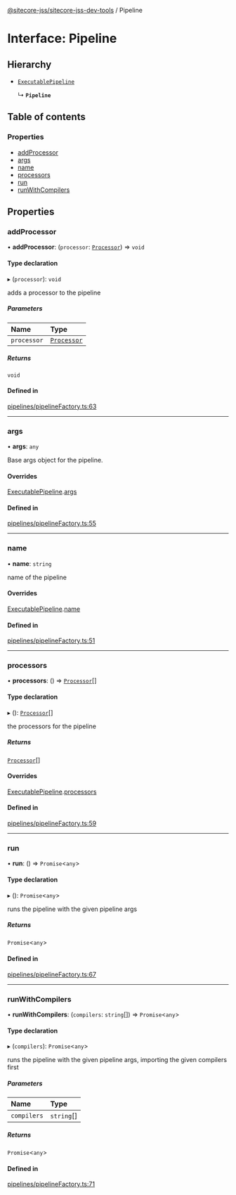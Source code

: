 [@sitecore-jss/sitecore-jss-dev-tools](../README.md) / Pipeline

# Interface: Pipeline

## Hierarchy

- [`ExecutablePipeline`](ExecutablePipeline.md)

  ↳ **`Pipeline`**

## Table of contents

### Properties

- [addProcessor](Pipeline.md#addprocessor)
- [args](Pipeline.md#args)
- [name](Pipeline.md#name)
- [processors](Pipeline.md#processors)
- [run](Pipeline.md#run)
- [runWithCompilers](Pipeline.md#runwithcompilers)

## Properties

### addProcessor

• **addProcessor**: (`processor`: [`Processor`](Processor.md)) => `void`

#### Type declaration

▸ (`processor`): `void`

adds a processor to the pipeline

##### Parameters

| Name | Type |
| :------ | :------ |
| `processor` | [`Processor`](Processor.md) |

##### Returns

`void`

#### Defined in

[pipelines/pipelineFactory.ts:63](https://github.com/Sitecore/jss/blob/e191b9504/packages/sitecore-jss-dev-tools/src/pipelines/pipelineFactory.ts#L63)

___

### args

• **args**: `any`

Base args object for the pipeline.

#### Overrides

[ExecutablePipeline](ExecutablePipeline.md).[args](ExecutablePipeline.md#args)

#### Defined in

[pipelines/pipelineFactory.ts:55](https://github.com/Sitecore/jss/blob/e191b9504/packages/sitecore-jss-dev-tools/src/pipelines/pipelineFactory.ts#L55)

___

### name

• **name**: `string`

name of the pipeline

#### Overrides

[ExecutablePipeline](ExecutablePipeline.md).[name](ExecutablePipeline.md#name)

#### Defined in

[pipelines/pipelineFactory.ts:51](https://github.com/Sitecore/jss/blob/e191b9504/packages/sitecore-jss-dev-tools/src/pipelines/pipelineFactory.ts#L51)

___

### processors

• **processors**: () => [`Processor`](Processor.md)[]

#### Type declaration

▸ (): [`Processor`](Processor.md)[]

the processors for the pipeline

##### Returns

[`Processor`](Processor.md)[]

#### Overrides

[ExecutablePipeline](ExecutablePipeline.md).[processors](ExecutablePipeline.md#processors)

#### Defined in

[pipelines/pipelineFactory.ts:59](https://github.com/Sitecore/jss/blob/e191b9504/packages/sitecore-jss-dev-tools/src/pipelines/pipelineFactory.ts#L59)

___

### run

• **run**: () => `Promise`<`any`\>

#### Type declaration

▸ (): `Promise`<`any`\>

runs the pipeline with the given pipeline args

##### Returns

`Promise`<`any`\>

#### Defined in

[pipelines/pipelineFactory.ts:67](https://github.com/Sitecore/jss/blob/e191b9504/packages/sitecore-jss-dev-tools/src/pipelines/pipelineFactory.ts#L67)

___

### runWithCompilers

• **runWithCompilers**: (`compilers`: `string`[]) => `Promise`<`any`\>

#### Type declaration

▸ (`compilers`): `Promise`<`any`\>

runs the pipeline with the given pipeline args, importing the given compilers first

##### Parameters

| Name | Type |
| :------ | :------ |
| `compilers` | `string`[] |

##### Returns

`Promise`<`any`\>

#### Defined in

[pipelines/pipelineFactory.ts:71](https://github.com/Sitecore/jss/blob/e191b9504/packages/sitecore-jss-dev-tools/src/pipelines/pipelineFactory.ts#L71)

